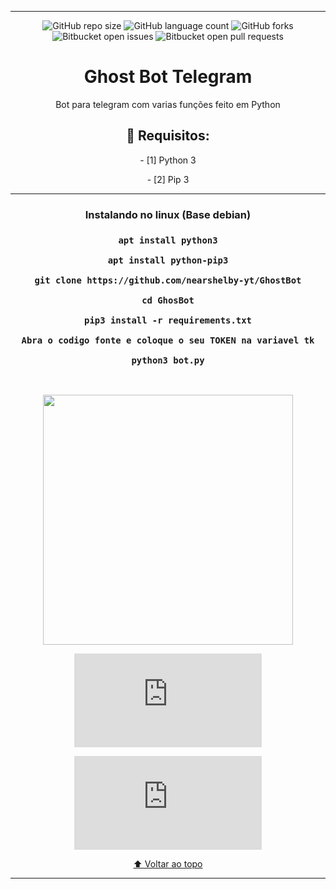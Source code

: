 <hr>
<div align="center">
  
![GitHub repo size](https://img.shields.io/github/repo-size/nearshelby-yt/GhostBot?style=for-the-badge)
![GitHub language count](https://img.shields.io/github/languages/count/nearshelby-yt/GhostBot?style=for-the-badge)
![GitHub forks](https://img.shields.io/github/forks/nearshelby-yt/GhosBot?style=for-the-badge)
![Bitbucket open issues](https://img.shields.io/bitbucket/issues/nearshelby-yt/GhostBot?style=for-the-badge)
![Bitbucket open pull requests](https://img.shields.io/bitbucket/pr-raw/nearshelby-yt/GhostBot?style=for-the-badge)
<div>
<div align="center">
<h1>Ghost Bot Telegram</h1>
<p>Bot para telegram com varias funções feito em Python</p>
<h2>🚀 Requisitos:</h2>
<p>- [1] Python 3</p>
<p>- [2] Pip 3</p>
<hr>
<h3>Instalando no linux (Base debian)<h3>

```
apt install python3

apt install python-pip3

git clone https://github.com/nearshelby-yt/GhostBot

cd GhosBot

pip3 install -r requirements.txt

Abra o codigo fonte e coloque o seu TOKEN na variavel tk

python3 bot.py
```

</div>
<br>
<p align="center">
<img src="https://github.com/nearshelby-yt/GhostBot/blob/main/ghostbot.jpg" width="400">

![Contribuir](https://github.com/nearshelby-yt/GhostBot/blob/main/CONTRIBUTING.md)

![⚖ LICENSE.md](https://github.com/nearshelby-yt/GhostBot/blob/main/LICENSE.md) 
</p>

[⬆ Voltar ao topo](https://github.com/nearshelby-yt/GhostBot)<br>
<hr>
